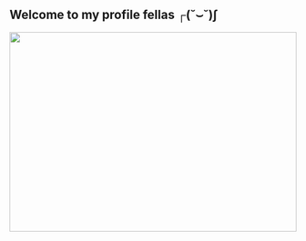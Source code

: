 ## Welcome to my profile fellas ┌(˘⌣˘)ʃ
<img src="https://media.giphy.com/media/payr6u9f4Pa5zYGDid/giphy.gif?cid=790b7611ttgz6mzpnc754s8cdve8g6y0xag9yazakb1mrncu&ep=v1_gifs_search&rid=giphy.gif&ct=g" width="100%" height="30%" />
